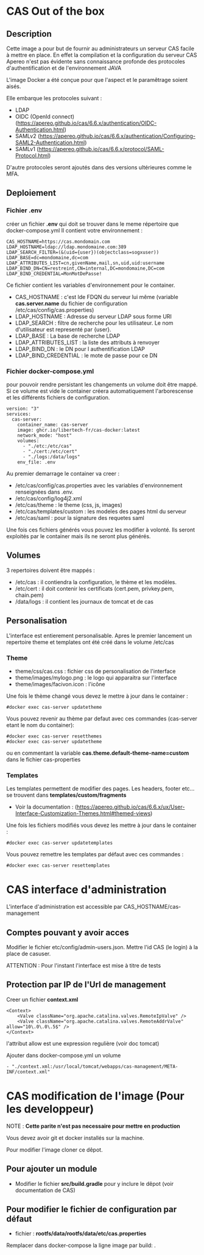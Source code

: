 
# CAS Out of the box
## Description 
Cette image a pour but de fournir au administrateurs un serveur CAS facile à mettre en place. En effet la compilation et la configuration du serveur CAS Apereo n'est pas évidente sans connaissance profonde des protocoles d'authentification et de l'environnement JAVA

L'image Docker a été conçue pour que l'aspect et le paramêtrage soient aisés. 

Elle embarque les protocoles suivant : 

* LDAP
* OIDC (OpenId connect) (https://apereo.github.io/cas/6.6.x/authentication/OIDC-Authentication.html) 
* SAMLv2 (https://apereo.github.io/cas/6.6.x/authentication/Configuring-SAML2-Authentication.html) 
* SAMLv1 (https://apereo.github.io/cas/6.6.x/protocol/SAML-Protocol.html) 

D'autre protocoles seront ajoutés dans des versions ultérieures comme le MFA. 
 
## Deploiement 

### Fichier .env
créer un fichier **.env** qui doit se trouver dans le meme répertoire que docker-compose.yml
Il contient votre environnement : 

``` 
CAS_HOSTNAME=https://cas.mondomain.com
LDAP_HOSTNAME=ldap://ldap.mondomaine.com:389
LDAP_SEARCH_FILTER=(&(uid={user})(objectclass=sogxuser))
LDAP_BASE=dc=mondomaine,dc=com
LDAP_ATTRIBUTES_LIST=cn,givenName,mail,sn,uid,uid:username
LDAP_BIND_DN=CN=restreint,CN=internal,DC=mondomaine,DC=com
LDAP_BIND_CREDENTIAL=MonMotDePasse!

```
Ce fichier contient les variables d'environnement pour le container.

* CAS_HOSTNAME : c'est lde FDQN du serveur lui même (variable **cas.server.name** du fichier de configuration /etc/cas/config/cas.properties)
* LDAP_HOSTNAME : Adresse du serveur LDAP sous forme URI
* LDAP_SEARCH : filtre de recherche pour les utilisateur. Le nom d'utilisateur est representé par {user}. 
* LDAP_BASE : La base de recherche LDAP
* LDAP_ATTRIBUTES_LIST : la liste des attributs à renvoyer 
* LDAP_BIND_DN : le DN pour l authentification LDAP
* LDAP_BIND_CREDENTIAL : le mote de passe pour ce DN 

### Fichier docker-compose.yml
pour pouvoir rendre persistant les changements un volume doit être mappé. Si ce volume est vide le container créera automatiquement l'arborescense et les différents fichiers de configuration. 

```
version: "3"
services:
  cas-server:
    container_name: cas-server
    image: ghcr.io/libertech-fr/cas-docker:latest
    network_mode: "host"
    volumes: 
      - "./etc:/etc/cas"
      - "./cert:/etc/cert"
      - "./logs:/data/logs"
    env_file: .env
```

Au premier demarrage le container va creer : 

* /etc/cas/config/cas.properties avec les variables d'environnement renseignées dans .env.
* /etc/cas/config/log4j2.xml
* /etc/cas/theme : le theme (css, js, images)
* /etc/cas/templates/custom : les modeles des pages html du serveur
* /etc/cas/saml : pour la signature des requetes saml

Une fois ces fichiers générés vous pouvez les modifier à volonté. Ils seront exploités par le container mais ils ne seront plus générés. 

## Volumes 
3 repertoires doivent être mappés : 
* /etc/cas : il contiendra la configuration, le thème et les modèles.
* /etc/cert : il doit contenir les certificats (cert.pem, privkey.pem, chain.pem)
* /data/logs : il contient les journaux de tomcat et de cas 

## Personalisation
L'interface est entierement personalisable.
Apres le premier lancement un repertoire theme et templates ont été créé dans le volume /etc/cas
### Theme
* theme/css/cas.css : fichier css de personalisation de l'interface
* theme/images/mylogo.png : le logo qui apparaitra sur l'interface
* theme/images/facivon.icon : l'icône 

Une fois le thème changé vous devez le mettre à jour dans le container : 

```
#docker exec cas-server updatetheme
```

Vous pouvez revenir au thème par defaut avec ces commandes (cas-server etant le nom du container): 


```
#docker exec cas-server resetthemes
#docker exec cas-server updatetheme
```
ou en commentant la variable **cas.theme.default-theme-name=custom** dans le fichier cas-properties

### Templates 
Les templates permettent de modifier des pages. Les headers, footer etc... se trouvent dans **templates/custom/fragments**

* Voir la documentation : (https://apereo.github.io/cas/6.6.x/ux/User-Interface-Customization-Themes.html#themed-views)

Une fois les fichiers modifiés vous devez les mettre à jour dans le container : 

```
#docker exec cas-server updatetemplates

```

Vous pouvez remettre les templates par défaut avec ces commandes : 


```
#docker exec cas-server resettemplates
```

# CAS interface d'administration 
L'interface d'administration est accessible par CAS_HOSTNAME/cas-management

## Comptes pouvant y avoir acces 
Modifier le fichier etc/config/admin-users.json. Mettre l'id CAS (le login) à la place de casuser.

ATTENTION : Pour l'instant l'interface est mise à titre de tests


## Protection par IP de l'Url de management
Creer un fichier **context.xml** 


``` 
<Context>
    <Valve className="org.apache.catalina.valves.RemoteIpValve" />
    <Valve className="org.apache.catalina.valves.RemoteAddrValve" allow="10\.0\.0\.5$" />
</Context>
``` 

l'attribut allow est une expression regulière (voir doc tomcat)

Ajouter dans docker-compose.yml un volume 

```
- "./context.xml:/usr/local/tomcat/webapps/cas-management/META-INF/context.xml"
```


# CAS modification de l'image (Pour les developpeur)
NOTE : **Cette parite n'est pas necessaire pour mettre en production**

Vous devez avoir git et docker installés sur la machine.

Pour modifier l'image cloner ce dêpot.

## Pour ajouter un module 
* Modifier le fichier **src/build.gradle** pour y inclure le dêpot (voir documentation de CAS)

## Pour modifier le fichier de configuration par défaut 
* fichier : **rootfs/data/rootfs/data/etc/cas.properties**

Remplacer dans docker-compose la ligne image par build: .



